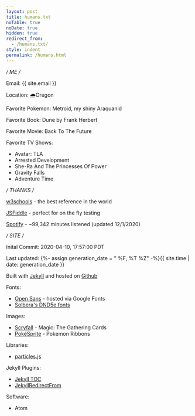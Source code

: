 ```yaml
---
layout: post
title: humans.txt
noTable: true
noDate: true
hidden: true
redirect_from:
  - /humans.txt/
style: indent
permalink: /humans.html
---
```


**/* ME */**

Email: {{ site.email }}

Location: 🌧️Oregon️

Favorite Pokemon: Metroid, my shiny Araquanid

Favorite Book: Dune by Frank Herbert

Favorite Movie: Back To The Future

Favorite TV Shows:
- Avatar: TLA
- Arrested Development
- She-Ra And The Princesses Of Power
- Gravity Falls
- Adventure Time

**/* THANKS */**

[w3schools](https://www.w3schools.com/) - the best reference in the world

[JSFiddle](https://jsfiddle.net/) - perfect for on the fly testing

[Spotify](https://open.spotify.com/playlist/1u6D5NJ3MOzLeXZU3B6MU1?si=8ef03bee2c48407b) - ~99,342 minutes listened (updated 12/1/2020)

**/* SITE */**

Inital Commit: 2020-04-10, 17:57:00 PDT

Last updated: {%- assign generation_date = " %F, %T %Z" -%}{{ site.time | date: generation_date }}

Built with [Jekyll](https://github.com/jekyll/jekyll) and hosted on [Github](https://github.com/)

Fonts:
- [Open Sans](https://fonts.google.com/specimen/Open+Sans) -  hosted via Google Fonts
- [Solbera's DND5e fonts](https://github.com/jonathonf/solbera-dnd-fonts)

Images:
- [Scryfall](https://scryfall.com/) - Magic: The Gathering Cards
- [PokéSprite](https://github.com/msikma/pokesprite) - Pokemon Ribbons

Libraries:
- [particles.js](https://github.com/VincentGarreau/particles.js/)

Jekyll Plugins:
- [Jekyll TOC](https://github.com/allejo/jekyll-toc)
- [JekyllRedirectFrom](https://github.com/jekyll/jekyll-redirect-from)

Software:
- Atom
